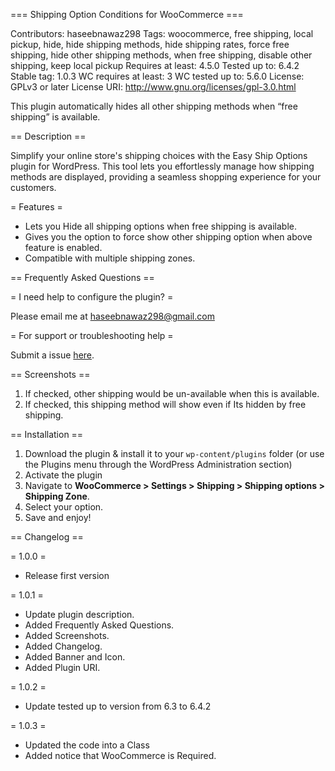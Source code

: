 === Shipping Option Conditions for WooCommerce ===

Contributors: haseebnawaz298
Tags: woocommerce, free shipping, local pickup, hide, hide shipping methods, hide shipping rates, force free shipping, hide other shipping methods, when free shipping, disable other shipping, keep local pickup
Requires at least: 4.5.0
Tested up to: 6.4.2
Stable tag: 1.0.3
WC requires at least: 3
WC tested up to: 5.6.0
License: GPLv3 or later License
URI: http://www.gnu.org/licenses/gpl-3.0.html

This plugin automatically hides all other shipping methods when “free shipping” is available. 


== Description ==

Simplify your online store's shipping choices with the Easy Ship Options plugin for WordPress. This tool lets you effortlessly manage how shipping methods are displayed, providing a seamless shopping experience for your customers.

= Features =

* Lets you Hide all shipping options when free shipping is available.
* Gives you the option to force show other shipping option when above feature is enabled.
* Compatible with multiple shipping zones.

== Frequently Asked Questions ==

= I need help to configure the plugin? =

Please email me at <a href="mailto:haseebnawaz298@gmail.com" target="_blank">haseebnawaz298@gmail.com</a>

= For support or troubleshooting help =

Submit a issue <a href="https://github.com/webzombies/shipping-option-conditions-wc/issues">here</a>.

== Screenshots ==
1. If checked, other shipping would be un-available when this is available.
2. If checked, this shipping method will show even if Its hidden by free shipping.

== Installation ==

1. Download the plugin & install it to your `wp-content/plugins` folder (or use the Plugins menu through the WordPress Administration section)
2. Activate the plugin
3. Navigate to **WooCommerce > Settings > Shipping > Shipping options > Shipping Zone**.
4. Select your option.
5. Save and enjoy!


== Changelog ==

= 1.0.0 =
* Release first version

= 1.0.1 =
* Update plugin description.
* Added Frequently Asked Questions.
* Added Screenshots.
* Added Changelog.
* Added Banner and Icon.
* Added Plugin URI.

= 1.0.2 =
* Update tested up to version from 6.3 to 6.4.2

= 1.0.3 =
* Updated the code into a Class
* Added notice that WooCommerce is Required.
